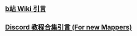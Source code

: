 ## <a href="https://wiki.biligame.com/celeste/%E6%96%B0%E6%89%8B%E5%BC%95%E5%AF%BC" target="_blank">b站 Wiki 引言</a>

## <a href="https://docs.qq.com/sheet/DSHBRcE5pUWtnckJj?tab=000002&_t=1749608615623&nlc=1&u=63af408ccdfa42feac91b9fed2efa2c3" target="_blank">Discord 教程合集引言 (For new Mappers)</a>